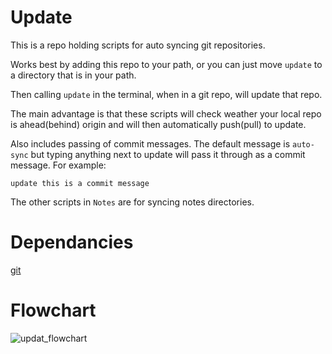 # Update

This is a repo holding scripts for auto syncing git repositories. 

Works best by adding this repo to your path, or you can just move ```update``` to a directory that is in your path.  

Then calling ```update``` in the terminal, when in a git repo, will update that repo. 

The main advantage is that these scripts will check weather your local repo is ahead(behind) origin and will then automatically push(pull) to update. 

Also includes passing of commit messages. The default message is ```auto-sync``` but typing anything next to update will pass it through as a commit message. For example: 

```
update this is a commit message
```

The other scripts in  ```Notes``` are for syncing notes directories. 

# Dependancies
[git](https://git-scm.com/downloads) 

# Flowchart 
![updat_flowchart](https://github.com/user-attachments/assets/e02648fb-c801-4074-8522-e565b1979eaf)
